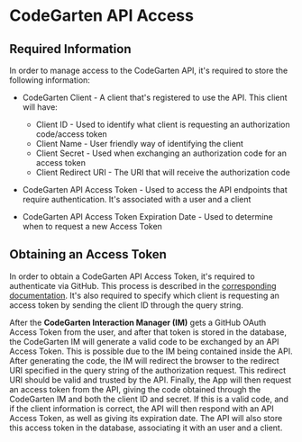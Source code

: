 # CodeGarten API Access

## Required Information
In order to manage access to the CodeGarten API, it's required to store the following information:
* CodeGarten Client - A client that's registered to use the API. This client will have:
    * Client ID - Used to identify what client is requesting an authorization code/access token
    * Client Name - User friendly way of identifying the client
    * Client Secret - Used when exchanging an authorization code for an access token
    * Client Redirect URI - The URI that will receive the authorization code

* CodeGarten API Access Token - Used to access the API endpoints that require authentication. It's associated with a user and a client
* CodeGarten API Access Token Expiration Date - Used to determine when to request a new Access Token

## Obtaining an Access Token
In order to obtain a CodeGarten API Access Token, it's required to authenticate via GitHub. This process is described in the [corresponding documentation](github-api.md#user-access-token). It's also required to specify which client is requesting an access token by sending the client ID through the query string.

After the **CodeGarten Interaction Manager (IM)** gets a GitHub OAuth Access Token from the user, and after that token is stored in the database, the CodeGarten IM will generate a valid code to be exchanged by an API Access Token. This is possible due to the IM being contained inside the API. After generating the code, the IM will redirect the browser to the redirect URI specified in the query string of the authorization request. This redirect URI should be valid and trusted by the API. Finally, the App will then request an access token from the API, giving the code obtained through the CodeGarten IM and both the client ID and secret. If this is a valid code, and if the client information is correct, the API will then respond with an API Access Token, as well as giving its expiration date. The API will also store this access token in the database, associating it with an user and a client.